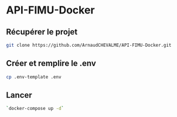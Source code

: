 # API-FIMU-Docker
## Récupérer le projet
```sh
git clone https://github.com/ArnaudCHEVALME/API-FIMU-Docker.git
```

## Créer et remplire le .env
```sh
cp .env-template .env
```

## Lancer
```sh
`docker-compose up -d`
```
